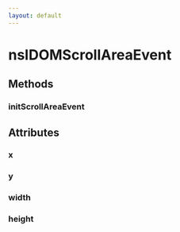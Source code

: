 ```yaml
---
layout: default
---
```


# nsIDOMScrollAreaEvent #

## Methods ##

### initScrollAreaEvent ###

## Attributes ##

### x ###

### y ###

### width ###

### height ###
